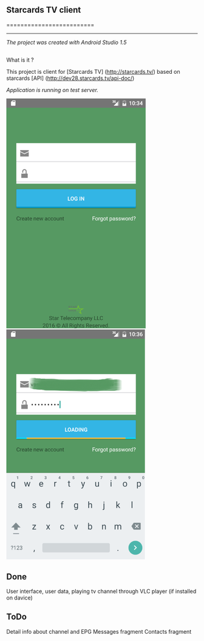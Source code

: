 ## Starcards TV client
=========================

****

*The project was created with Android Studio 1.5*

##
What is it ?

This project is client for [Starcards TV] (http://starcards.tv/)
based on starcards [API] (http://dev28.starcards.tv/api-doc/)

*Application is running on test server.*

![Starcards Screenshot](/Screenshots/login.png?raw=true)
![Starcards Screenshot](/Screenshots/loading_login.png?raw=true)

## Done
User interface, user data, playing tv channel through VLC player (if installed on davice)

## ToDo
Detail info about channel and EPG
Messages fragment
Contacts fragment